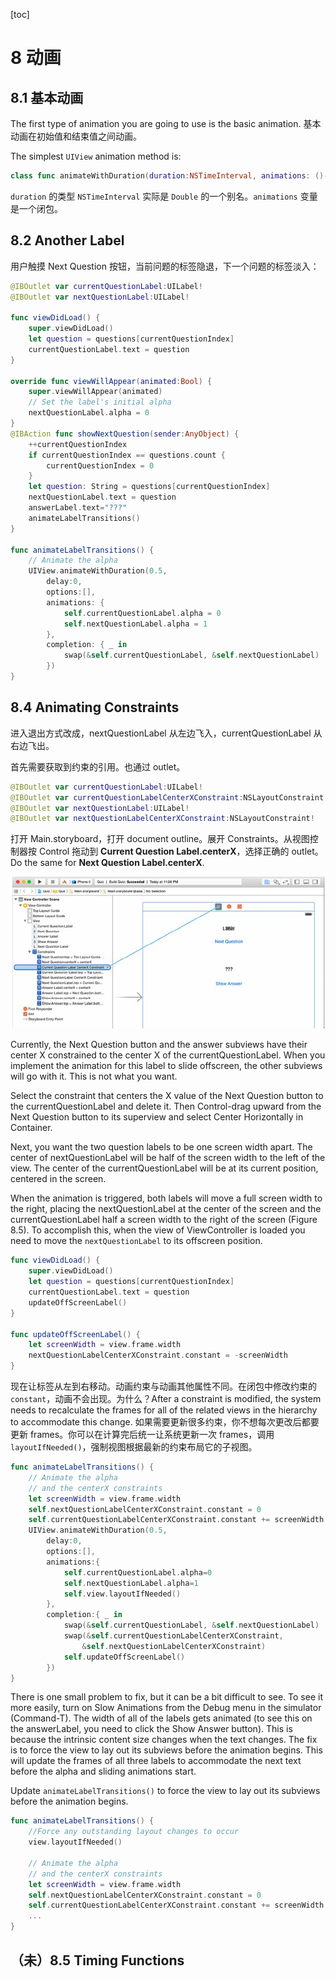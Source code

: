 [toc]

# 8 动画

## 8.1 基本动画

The first type of animation you are going to use is the basic animation. 基本动画在初始值和结束值之间动画。

The simplest `UIView` animation method is:

```swift
class func animateWithDuration(duration:NSTimeInterval, animations: ()->Void)
```

`duration` 的类型 `NSTimeInterval` 实际是 `Double` 的一个别名。`animations` 变量是一个闭包。

## 8.2 Another Label

用户触摸 Next Question 按钮，当前问题的标签隐退，下一个问题的标签淡入：

```swift
@IBOutlet var currentQuestionLabel:UILabel!
@IBOutlet var nextQuestionLabel:UILabel!

func viewDidLoad() {
	super.viewDidLoad()
	let question = questions[currentQuestionIndex]
	currentQuestionLabel.text = question
}

override func viewWillAppear(animated:Bool) {
	super.viewWillAppear(animated)
	// Set the label's initial alpha
	nextQuestionLabel.alpha = 0
}
@IBAction func showNextQuestion(sender:AnyObject) {
	++currentQuestionIndex
	if currentQuestionIndex == questions.count {
		currentQuestionIndex = 0
	}
	let question: String = questions[currentQuestionIndex]
	nextQuestionLabel.text = question
	answerLabel.text="???"
	animateLabelTransitions()
}

func animateLabelTransitions() {
	// Animate the alpha
	UIView.animateWithDuration(0.5,
		delay:0,
		options:[],
		animations: {
			self.currentQuestionLabel.alpha = 0
			self.nextQuestionLabel.alpha = 1
		},
		completion: { _ in
			swap(&self.currentQuestionLabel, &self.nextQuestionLabel)
		})
}
```

## 8.4 Animating Constraints

进入退出方式改成，nextQuestionLabel 从左边飞入，currentQuestionLabel 从右边飞出。

首先需要获取到约束的引用。也通过 outlet。

```swift
@IBOutlet var currentQuestionLabel:UILabel!
@IBOutlet var currentQuestionLabelCenterXConstraint:NSLayoutConstraint!
@IBOutlet var nextQuestionLabel:UILabel!
@IBOutlet var nextQuestionLabelCenterXConstraint:NSLayoutConstraint!
```

打开 Main.storyboard，打开 document outline。展开 Constraints。从视图控制器按 Control 拖动到 **Current Question Label.centerX**，选择正确的 outlet。Do the same for **Next Question Label.centerX**.

![](img/f8-4.png)

Currently, the Next Question button and the answer subviews have their center X constrained to the center X of the currentQuestionLabel. When you implement the animation for this label to slide offscreen, the other subviews will go with it. This is not what you want.

Select the constraint that centers the X value of the Next Question button to the currentQuestionLabel and delete it. Then Control-drag upward from the Next
Question button to its superview and select Center Horizontally in Container.

Next, you want the two question labels to be one screen width apart. The center of nextQuestionLabel will be half of the screen width to the left of the view. The center of the currentQuestionLabel will be at its current position, centered in the screen.

When the animation is triggered, both labels will move a full screen width to the right, placing the nextQuestionLabel at the center of the screen and the
currentQuestionLabel half a screen width to the right of the screen (Figure 8.5). To accomplish this, when the view of ViewController is loaded you need to move the `nextQuestionLabel` to its offscreen position.

```swift
func viewDidLoad() {
	super.viewDidLoad()
	let question = questions[currentQuestionIndex]
	currentQuestionLabel.text = question
	updateOffScreenLabel()
}

func updateOffScreenLabel() {
	let screenWidth = view.frame.width
	nextQuestionLabelCenterXConstraint.constant = -screenWidth
}
```

现在让标签从左到右移动。动画约束与动画其他属性不同。在闭包中修改约束的 `constant`，动画不会出现。为什么？After a constraint is modified, the system needs to recalculate the frames for all of the related views in the hierarchy to accommodate this change. 如果需要更新很多约束，你不想每次更改后都要更新 frames。你可以在计算完后统一让系统更新一次 frames，调用 `layoutIfNeeded()`，强制视图根据最新的约束布局它的子视图。

```swift
func animateLabelTransitions() {
	// Animate the alpha
	// and the centerX constraints
	let screenWidth = view.frame.width
	self.nextQuestionLabelCenterXConstraint.constant = 0
	self.currentQuestionLabelCenterXConstraint.constant += screenWidth
	UIView.animateWithDuration(0.5,
		delay:0,
		options:[],
		animations:{
			self.currentQuestionLabel.alpha=0
			self.nextQuestionLabel.alpha=1
			self.view.layoutIfNeeded()
		},
		completion:{ _ in
			swap(&self.currentQuestionLabel, &self.nextQuestionLabel)
			swap(&self.currentQuestionLabelCenterXConstraint,
				&self.nextQuestionLabelCenterXConstraint)
			self.updateOffScreenLabel()
		})
}
```

There is one small problem to fix, but it can be a bit difficult to see. To see it more easily, turn on Slow Animations from the Debug menu in the simulator (Command-T). The width of all of the labels gets animated (to see this on the answerLabel, you need to click the Show Answer button). This is because the intrinsic content size changes when the text changes. The fix is to force the view to lay out its subviews before the animation begins. This will update the frames of all three labels to accommodate the next text before the alpha and sliding animations start.

Update `animateLabelTransitions()` to force the view to lay out its subviews before the animation begins.

```swift
func animateLabelTransitions() {
	//Force any outstanding layout changes to occur
	view.layoutIfNeeded()
	
	// Animate the alpha
	// and the centerX constraints
	let screenWidth = view.frame.width
	self.nextQuestionLabelCenterXConstraint.constant = 0
	self.currentQuestionLabelCenterXConstraint.constant += screenWidth
	...
}
```

## （未）8.5 Timing Functions

